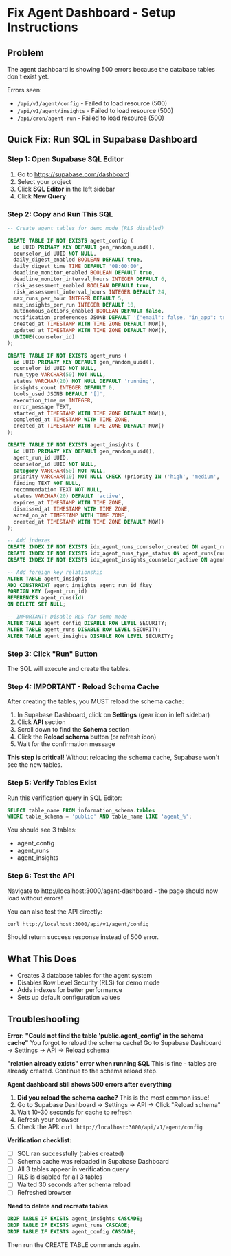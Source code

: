 # Fix Agent Dashboard - Setup Instructions

## Problem
The agent dashboard is showing 500 errors because the database tables don't exist yet.

Errors seen:
- `/api/v1/agent/config` - Failed to load resource (500)
- `/api/v1/agent/insights` - Failed to load resource (500)
- `/api/cron/agent-run` - Failed to load resource (500)

## Quick Fix: Run SQL in Supabase Dashboard

### Step 1: Open Supabase SQL Editor
1. Go to https://supabase.com/dashboard
2. Select your project
3. Click **SQL Editor** in the left sidebar
4. Click **New Query**

### Step 2: Copy and Run This SQL

```sql
-- Create agent tables for demo mode (RLS disabled)

CREATE TABLE IF NOT EXISTS agent_config (
  id UUID PRIMARY KEY DEFAULT gen_random_uuid(),
  counselor_id UUID NOT NULL,
  daily_digest_enabled BOOLEAN DEFAULT true,
  daily_digest_time TIME DEFAULT '08:00:00',
  deadline_monitor_enabled BOOLEAN DEFAULT true,
  deadline_monitor_interval_hours INTEGER DEFAULT 6,
  risk_assessment_enabled BOOLEAN DEFAULT true,
  risk_assessment_interval_hours INTEGER DEFAULT 24,
  max_runs_per_hour INTEGER DEFAULT 5,
  max_insights_per_run INTEGER DEFAULT 10,
  autonomous_actions_enabled BOOLEAN DEFAULT false,
  notification_preferences JSONB DEFAULT '{"email": false, "in_app": true}',
  created_at TIMESTAMP WITH TIME ZONE DEFAULT NOW(),
  updated_at TIMESTAMP WITH TIME ZONE DEFAULT NOW(),
  UNIQUE(counselor_id)
);

CREATE TABLE IF NOT EXISTS agent_runs (
  id UUID PRIMARY KEY DEFAULT gen_random_uuid(),
  counselor_id UUID NOT NULL,
  run_type VARCHAR(50) NOT NULL,
  status VARCHAR(20) NOT NULL DEFAULT 'running',
  insights_count INTEGER DEFAULT 0,
  tools_used JSONB DEFAULT '[]',
  execution_time_ms INTEGER,
  error_message TEXT,
  started_at TIMESTAMP WITH TIME ZONE DEFAULT NOW(),
  completed_at TIMESTAMP WITH TIME ZONE,
  created_at TIMESTAMP WITH TIME ZONE DEFAULT NOW()
);

CREATE TABLE IF NOT EXISTS agent_insights (
  id UUID PRIMARY KEY DEFAULT gen_random_uuid(),
  agent_run_id UUID,
  counselor_id UUID NOT NULL,
  category VARCHAR(50) NOT NULL,
  priority VARCHAR(10) NOT NULL CHECK (priority IN ('high', 'medium', 'low')),
  finding TEXT NOT NULL,
  recommendation TEXT NOT NULL,
  status VARCHAR(20) DEFAULT 'active',
  expires_at TIMESTAMP WITH TIME ZONE,
  dismissed_at TIMESTAMP WITH TIME ZONE,
  acted_on_at TIMESTAMP WITH TIME ZONE,
  created_at TIMESTAMP WITH TIME ZONE DEFAULT NOW()
);

-- Add indexes
CREATE INDEX IF NOT EXISTS idx_agent_runs_counselor_created ON agent_runs(counselor_id, created_at DESC);
CREATE INDEX IF NOT EXISTS idx_agent_runs_type_status ON agent_runs(run_type, status);
CREATE INDEX IF NOT EXISTS idx_agent_insights_counselor_active ON agent_insights(counselor_id, status, created_at DESC) WHERE status = 'active';

-- Add foreign key relationship
ALTER TABLE agent_insights
ADD CONSTRAINT agent_insights_agent_run_id_fkey
FOREIGN KEY (agent_run_id)
REFERENCES agent_runs(id)
ON DELETE SET NULL;

-- IMPORTANT: Disable RLS for demo mode
ALTER TABLE agent_config DISABLE ROW LEVEL SECURITY;
ALTER TABLE agent_runs DISABLE ROW LEVEL SECURITY;
ALTER TABLE agent_insights DISABLE ROW LEVEL SECURITY;
```

### Step 3: Click "Run" Button
The SQL will execute and create the tables.

### Step 4: **IMPORTANT - Reload Schema Cache**
After creating the tables, you MUST reload the schema cache:

1. In Supabase Dashboard, click on **Settings** (gear icon in left sidebar)
2. Click **API** section
3. Scroll down to find the **Schema** section
4. Click the **Reload schema** button (or refresh icon)
5. Wait for the confirmation message

**This step is critical!** Without reloading the schema cache, Supabase won't see the new tables.

### Step 5: Verify Tables Exist
Run this verification query in SQL Editor:
```sql
SELECT table_name FROM information_schema.tables
WHERE table_schema = 'public' AND table_name LIKE 'agent_%';
```

You should see 3 tables:
- agent_config
- agent_runs
- agent_insights

### Step 6: Test the API
Navigate to http://localhost:3000/agent-dashboard - the page should now load without errors!

You can also test the API directly:
```bash
curl http://localhost:3000/api/v1/agent/config
```

Should return success response instead of 500 error.

## What This Does
- Creates 3 database tables for the agent system
- Disables Row Level Security (RLS) for demo mode
- Adds indexes for better performance
- Sets up default configuration values

## Troubleshooting

**Error: "Could not find the table 'public.agent_config' in the schema cache"**
You forgot to reload the schema cache! Go to Supabase Dashboard → Settings → API → Reload schema

**"relation already exists" error when running SQL**
This is fine - tables are already created. Continue to the schema reload step.

**Agent dashboard still shows 500 errors after everything**
1. **Did you reload the schema cache?** This is the most common issue!
2. Go to Supabase Dashboard → Settings → API → Click "Reload schema"
3. Wait 10-30 seconds for cache to refresh
4. Refresh your browser
5. Check the API: `curl http://localhost:3000/api/v1/agent/config`

**Verification checklist:**
- [ ] SQL ran successfully (tables created)
- [ ] Schema cache was reloaded in Supabase Dashboard
- [ ] All 3 tables appear in verification query
- [ ] RLS is disabled for all 3 tables
- [ ] Waited 30 seconds after schema reload
- [ ] Refreshed browser

**Need to delete and recreate tables**
```sql
DROP TABLE IF EXISTS agent_insights CASCADE;
DROP TABLE IF EXISTS agent_runs CASCADE;
DROP TABLE IF EXISTS agent_config CASCADE;
```
Then run the CREATE TABLE commands again.
